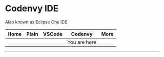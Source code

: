 # Codenvy IDE

Also known as Eclipse Che IDE

| Home | Plain | VSCode | Codenvy      | More |
|------|-------|--------|--------------|------|
|      |       |        | You are here |      |

---
